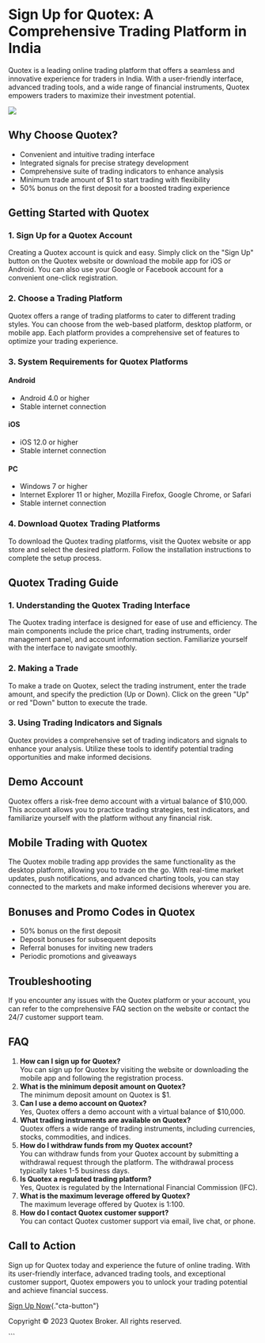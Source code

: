 

# Sign Up for Quotex: A Comprehensive Trading Platform in India

Quotex is a leading online trading platform that offers a seamless and
innovative experience for traders in India. With a user-friendly
interface, advanced trading tools, and a wide range of financial
instruments, Quotex empowers traders to maximize their investment
potential.

[![](https://static.quotex.io/files/12_en/300_250.jpg)](https://traff.sbs/brokerqxlid)




## Why Choose Quotex?

-   Convenient and intuitive trading interface
-   Integrated signals for precise strategy development
-   Comprehensive suite of trading indicators to enhance analysis
-   Minimum trade amount of \$1 to start trading with flexibility
-   50% bonus on the first deposit for a boosted trading experience

## Getting Started with Quotex

### 1. Sign Up for a Quotex Account

Creating a Quotex account is quick and easy. Simply click on the
"Sign Up" button on the Quotex website or download the mobile app
for iOS or Android. You can also use your Google or Facebook account for
a convenient one-click registration.

### 2. Choose a Trading Platform

Quotex offers a range of trading platforms to cater to different trading
styles. You can choose from the web-based platform, desktop platform, or
mobile app. Each platform provides a comprehensive set of features to
optimize your trading experience.

### 3. System Requirements for Quotex Platforms

#### Android

-   Android 4.0 or higher
-   Stable internet connection

#### iOS

-   iOS 12.0 or higher
-   Stable internet connection

#### PC

-   Windows 7 or higher
-   Internet Explorer 11 or higher, Mozilla Firefox, Google Chrome, or
    Safari
-   Stable internet connection

### 4. Download Quotex Trading Platforms

To download the Quotex trading platforms, visit the Quotex website or
app store and select the desired platform. Follow the installation
instructions to complete the setup process.

## Quotex Trading Guide

### 1. Understanding the Quotex Trading Interface

The Quotex trading interface is designed for ease of use and efficiency.
The main components include the price chart, trading instruments, order
management panel, and account information section. Familiarize yourself
with the interface to navigate smoothly.

### 2. Making a Trade

To make a trade on Quotex, select the trading instrument, enter the
trade amount, and specify the prediction (Up or Down). Click on the
green "Up" or red "Down" button to execute the trade.

### 3. Using Trading Indicators and Signals

Quotex provides a comprehensive set of trading indicators and signals to
enhance your analysis. Utilize these tools to identify potential trading
opportunities and make informed decisions.

## Demo Account

Quotex offers a risk-free demo account with a virtual balance of
\$10,000. This account allows you to practice trading strategies, test
indicators, and familiarize yourself with the platform without any
financial risk.

## Mobile Trading with Quotex

The Quotex mobile trading app provides the same functionality as the
desktop platform, allowing you to trade on the go. With real-time market
updates, push notifications, and advanced charting tools, you can stay
connected to the markets and make informed decisions wherever you are.

## Bonuses and Promo Codes in Quotex

-   50% bonus on the first deposit
-   Deposit bonuses for subsequent deposits
-   Referral bonuses for inviting new traders
-   Periodic promotions and giveaways

## Troubleshooting

If you encounter any issues with the Quotex platform or your account,
you can refer to the comprehensive FAQ section on the website or contact
the 24/7 customer support team.

## FAQ

1.  **How can I sign up for Quotex?**\
    You can sign up for Quotex by visiting the website or downloading
    the mobile app and following the registration process.
2.  **What is the minimum deposit amount on Quotex?**\
    The minimum deposit amount on Quotex is \$1.
3.  **Can I use a demo account on Quotex?**\
    Yes, Quotex offers a demo account with a virtual balance of
    \$10,000.
4.  **What trading instruments are available on Quotex?**\
    Quotex offers a wide range of trading instruments, including
    currencies, stocks, commodities, and indices.
5.  **How do I withdraw funds from my Quotex account?**\
    You can withdraw funds from your Quotex account by submitting a
    withdrawal request through the platform. The withdrawal process
    typically takes 1-5 business days.
6.  **Is Quotex a regulated trading platform?**\
    Yes, Quotex is regulated by the International Financial Commission
    (IFC).
7.  **What is the maximum leverage offered by Quotex?**\
    The maximum leverage offered by Quotex is 1:100.
8.  **How do I contact Quotex customer support?**\
    You can contact Quotex customer support via email, live chat, or
    phone.

## Call to Action

Sign up for Quotex today and experience the future of online trading.
With its user-friendly interface, advanced trading tools, and
exceptional customer support, Quotex empowers you to unlock your trading
potential and achieve financial success.

[Sign Up
Now](\%22https://traff.sbs/brokerqxsignup\%22){."cta-button"}

Copyright © 2023 Quotex Broker. All rights reserved.

\`\`\`

